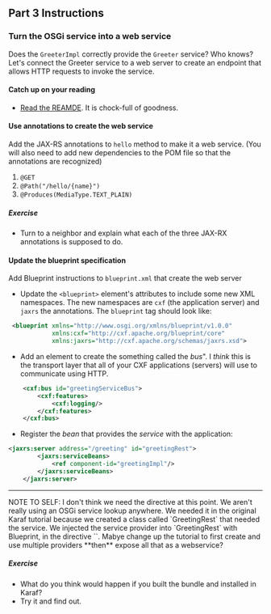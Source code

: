 ## Part 3 Instructions

### Turn the OSGi service into a web service

Does the `GreeterImpl` correctly provide the `Greeter` service? Who knows? Let's connect 
the Greeter service to a web server to create an endpoint that allows HTTP requests 
to invoke the service.

#### Catch up on your reading
- [Read the REAMDE](./step-3-rest/README.md). It is chock-full of goodness.

#### Use annotations to create the web service

Add the JAX-RS annotations to `hello` method to make it a web service. (You will also need 
to add new dependencies to the POM file so that the annotations are recognized)
1. `@GET`
1. `@Path("/hello/{name}")`
1. `@Produces(MediaType.TEXT_PLAIN)`
   
##### Exercise
   - Turn to a neighbor and explain what each of the three JAX-RX annotations is supposed to do.
   
#### Update the blueprint specification
Add Blueprint instructions to `blueprint.xml` that create the web server
- Update the `<blueprint>` element's attributes to include some new XML namespaces. The new 
namespaces are `cxf` (the application server) and `jaxrs` the annotations. The `blueprint` tag
should look like:

```xml
 <blueprint xmlns="http://www.osgi.org/xmlns/blueprint/v1.0.0"
            xmlns:cxf="http://cxf.apache.org/blueprint/core"
            xmlns:jaxrs="http://cxf.apache.org/schemas/jaxrs.xsd">
```
- Add an element to create the something called the _bus_". I _think_ this is the transport layer
that all of your CXF applications (servers) will use to communicate using HTTP.

```xml
    <cxf:bus id="greetingServiceBus">
        <cxf:features>
            <cxf:logging/>
        </cxf:features>
    </cxf:bus>
```   
   
- Register the _bean_ that provides the _service_ with the application:

```xml
<jaxrs:server address="/greeting" id="greetingRest">
        <jaxrs:serviceBeans>
            <ref component-id="greetingImpl"/>
        </jaxrs:serviceBeans>
    </jaxrs:server> 
```


<hr>
NOTE TO SELF: I don't think we need the <servcie ref...> directive at this point. We aren't really
using an OSGi service lookup anywhere. We needed it in the original Karaf tutorial because we 
created a class called `GreetingRest` that needed the service. We injected the service provider
into `GreetingRest` with Blueprint, in the directive `<reference id="greetingService" interface="com.connexta.api.Greeting"/>`. Mabye change up the tutorial to first create and use multiple providers **then** expose
all that as a webservice?

##### Exercise
- What do you think would happen if you built the bundle and installed in Karaf?
- Try it and find out.
  